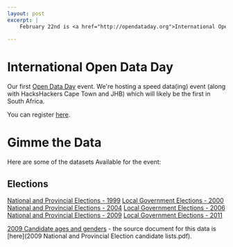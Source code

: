 ```yaml
---
layout: post
excerpt: |
    February 22nd is <a href="http://opendataday.org">International Open Data Day</a>. Code for South Africa is hosting a data party. Come through and roll up your sleeves. 
    
---
```


International Open Data Day
===========================

Our first [Open Data Day](http://opendataday.org) event. We're hosting a speed data(ing) event (along with HacksHackers Cape Town and JHB) which will likely be the first in South Africa.

You can register [here](http://www.meetup.com/Code-for-South-Africa-Hackers/events/165007242/).

Gimme the Data
==============
Here are some of the datasets Available for the event:


Elections
---------

[National and Provincial Elections - 1999](http://www.code4sa.org/opendataday/1999%20NPE.zip)
[Local Government Elections - 2000](http://www.code4sa.org/opendataday/2000%20LGE.zip)
[National and Provincial Elections - 2004](http://www.code4sa.org/opendataday/2004%20NPE.zip)
[Local Government Elections - 2006](http://www.code4sa.org/opendataday/2006%20LGE.zip)
[National and Provincial Elections - 2009](http://www.code4sa.org/opendataday/2009%20NPE.zip)
[Local Government Elections - 2011](http://www.code4sa.org/opendataday/2011%20LGE.zip)

[2009 Candidate ages and genders](http://www.code4sa.org/opendataday/candidates.csv) - the source document for this data is [here](2009 National and Provincial Election candidate lists.pdf).

